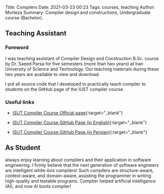 Title: Compilers
Date: 2021-03-23 00:23
Tags: courses, teaching
Author: Morteza
Summary: Compiler design and constructions, Undergraduate course (Bachelor). 


## Teaching Assistant


### Foreword
I was teaching assistant of Compiler Design and Construction B.Sc. course by Dr. Saeed Parsa for five semesters (more than two years) at Iran University of Science and Technology. Our teaching materials during these two years are available to view and download.

I put all source code that I developed to practically teach compiler  to students on the GitHub page of the IUST compiler course. 


### Useful links

* [ISUT Compiler Course Official page](http://parsa.iust.ac.ir/courses/compilers/){:target="_blank"}
  
* [ISUT Compiler Course GitHub Page (in English)](https://m-zakeri.github.io/IUSTCompiler/){:target="_blank"}

* [ISUT Compiler Course GitHub Page (in Persian)](https://compileriust.github.io/){:target="_blank"}



## As Student
 always enjoy learning about compilers and their application in software engineering. I firmly believe that the next generation of software engineers are intelligent white-box compilers! Such compilers are structure-aware, context-aware, and domain-aware, assisting the programmer in writing high-quality and testable programs. 
Complier helped artificial intelligence (AI), and now AI boots compiler! 


